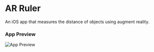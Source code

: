# AR Ruler
An iOS app that measures the distance of objects using augment reality.

### App Preview
![App Preview](https://github.com/ardentlycurious101/AR-Ruler/blob/master/ARRuler.gif)




